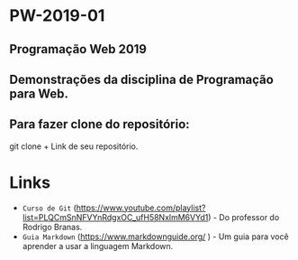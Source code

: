 # PW-2019-01
## Programação Web 2019

## Demonstrações da disciplina de Programação para Web.

## Para fazer clone do repositório:

git clone + Link de seu repositório.

# Links

* ```Curso de Git``` (https://www.youtube.com/playlist?list=PLQCmSnNFVYnRdgxOC_ufH58NxlmM6VYd1) - Do professor do Rodrigo Branas.
* ```Guia Markdown``` (https://www.markdownguide.org/ ) - Um guia para você aprender a usar a linguagem Markdown.
